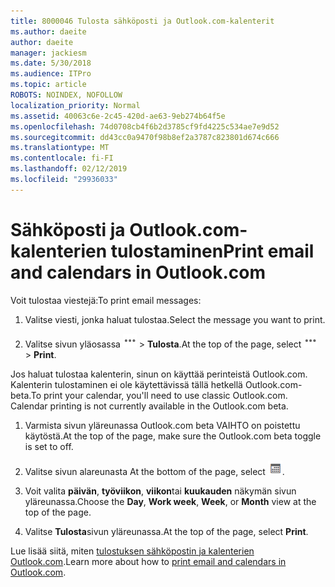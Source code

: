 ```yaml
---
title: 8000046 Tulosta sähköposti ja Outlook.com-kalenterit
ms.author: daeite
author: daeite
manager: jackiesm
ms.date: 5/30/2018
ms.audience: ITPro
ms.topic: article
ROBOTS: NOINDEX, NOFOLLOW
localization_priority: Normal
ms.assetid: 40063c6e-2c45-420d-ae63-9eb274b64f5e
ms.openlocfilehash: 74d0708cb4f6b2d3785cf9fd4225c534ae7e9d52
ms.sourcegitcommit: dd43cc0a9470f98b8ef2a3787c823801d674c666
ms.translationtype: MT
ms.contentlocale: fi-FI
ms.lasthandoff: 02/12/2019
ms.locfileid: "29936033"
---
```

# <a name="print-email-and-calendars-in-outlookcom"></a><span data-ttu-id="a824a-102">Sähköposti ja Outlook.com-kalenterien tulostaminen</span><span class="sxs-lookup"><span data-stu-id="a824a-102">Print email and calendars in Outlook.com</span></span>

<span data-ttu-id="a824a-103">Voit tulostaa viestejä:</span><span class="sxs-lookup"><span data-stu-id="a824a-103">To print email messages:</span></span>
  
1. <span data-ttu-id="a824a-104">Valitse viesti, jonka haluat tulostaa.</span><span class="sxs-lookup"><span data-stu-id="a824a-104">Select the message you want to print.</span></span>
    
2. <span data-ttu-id="a824a-105">Valitse sivun yläosassa ![toimintoja](media/64993e8a-4a62-43b1-aa05-90f5ad4cba54.png) \> **Tulosta**.</span><span class="sxs-lookup"><span data-stu-id="a824a-105">At the top of the page, select ![More actions](media/64993e8a-4a62-43b1-aa05-90f5ad4cba54.png) \> **Print**.</span></span> 
    
<span data-ttu-id="a824a-p101">Jos haluat tulostaa kalenterin, sinun on käyttää perinteistä Outlook.com. Kalenterin tulostaminen ei ole käytettävissä tällä hetkellä Outlook.com-beta.</span><span class="sxs-lookup"><span data-stu-id="a824a-p101">To print your calendar, you'll need to use classic Outlook.com. Calendar printing is not currently available in the Outlook.com beta.</span></span>
  
1. <span data-ttu-id="a824a-108">Varmista sivun yläreunassa Outlook.com beta VAIHTO on poistettu käytöstä.</span><span class="sxs-lookup"><span data-stu-id="a824a-108">At the top of the page, make sure the Outlook.com beta toggle is set to off.</span></span>
    
2. <span data-ttu-id="a824a-109">Valitse sivun alareunasta </span><span class="sxs-lookup"><span data-stu-id="a824a-109">At the bottom of the page, select</span></span> ![Calendar (Kalenteri)](media/9e1a821a-c32e-4851-a866-342a39ffdca0.png)<span data-ttu-id="a824a-111">.</span><span class="sxs-lookup"><span data-stu-id="a824a-111"></span></span>
    
3. <span data-ttu-id="a824a-112">Voit valita **päivän**, **työviikon**, **viikon**tai **kuukauden** näkymän sivun yläreunassa.</span><span class="sxs-lookup"><span data-stu-id="a824a-112">Choose the **Day**, **Work week**, **Week**, or **Month** view at the top of the page.</span></span> 
    
4. <span data-ttu-id="a824a-113">Valitse **Tulosta**sivun yläreunassa.</span><span class="sxs-lookup"><span data-stu-id="a824a-113">At the top of the page, select **Print**.</span></span> 
    
<span data-ttu-id="a824a-114">Lue lisää siitä, miten [tulostuksen sähköpostin ja kalenterien Outlook.com](https://go.microsoft.com/fwlink/p/?linkid=2001208&amp;clcid=0x409).</span><span class="sxs-lookup"><span data-stu-id="a824a-114">Learn more about how to [print email and calendars in Outlook.com](https://go.microsoft.com/fwlink/p/?linkid=2001208&amp;clcid=0x409).</span></span>
  

